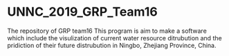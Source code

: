 # UNNC_2019_GRP_Team16
The repository of GRP team16
This program is aim to make a software which include the visulization of current water resource ditrubution and the pridiction of their future distrubution in Ningbo, Zhejiang Province, China.
